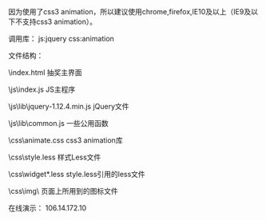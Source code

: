 因为使用了css3 animation，所以建议使用chrome,firefox,IE10及以上（IE9及以下不支持css3 animation）。

调用库：
js:jquery
css:animation


文件结构：

\index.html  			抽奖主界面

\js\index.js	 		JS主程序

\js\lib\jquery-1.12.4.min.js	jQuery文件

\js\lib\common.js		一些公用函数

\css\animate.css		css3 animation库

\css\style.less			样式Less文件

\css\widget\*.less		style.less引用的less文件

\css\img\			页面上所用到的图标文件


在线演示：
106.14.172.10
